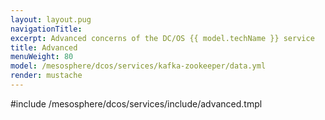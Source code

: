 ```yaml
---
layout: layout.pug
navigationTitle:
excerpt: Advanced concerns of the DC/OS {{ model.techName }} service
title: Advanced
menuWeight: 80
model: /mesosphere/dcos/services/kafka-zookeeper/data.yml
render: mustache
---
```


#include /mesosphere/dcos/services/include/advanced.tmpl

